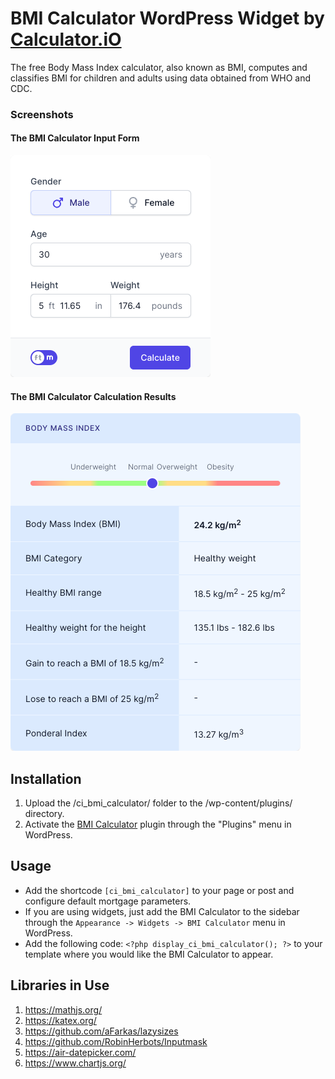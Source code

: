 # BMI Calculator WordPress Widget by [Calculator.iO](https://www.calculator.io/ "Calculator.iO Homepage")

The free Body Mass Index calculator, also known as BMI, computes and classifies BMI for children and adults using data obtained from WHO and CDC.

### Screenshots

#### The BMI Calculator Input Form
![BMI Calculator Input Form](/assets/images/screenshot-1.png "BMI Calculator Input Form")

#### The BMI Calculator Calculation Results
![BMI Calculator Calculation Results](/assets/images/screenshot-2.png "BMI Calculator Calculation Results")

## Installation

1. Upload the /ci_bmi_calculator/ folder to the /wp-content/plugins/ directory.
2. Activate the [BMI Calculator](https://www.calculator.io/bmi-calculator/ "BMI Calculator Homepage") plugin through the "Plugins" menu in WordPress.

## Usage
* Add the shortcode `[ci_bmi_calculator]` to your page or post and configure default mortgage parameters.
* If you are using widgets, just add the BMI Calculator to the sidebar through the `Appearance -> Widgets -> BMI Calculator` menu in WordPress.
* Add the following code: `<?php display_ci_bmi_calculator(); ?>` to your template where you would like the BMI Calculator to appear.

## Libraries in Use
1. https://mathjs.org/
2. https://katex.org/
3. https://github.com/aFarkas/lazysizes
4. https://github.com/RobinHerbots/Inputmask
5. https://air-datepicker.com/
6. https://www.chartjs.org/
